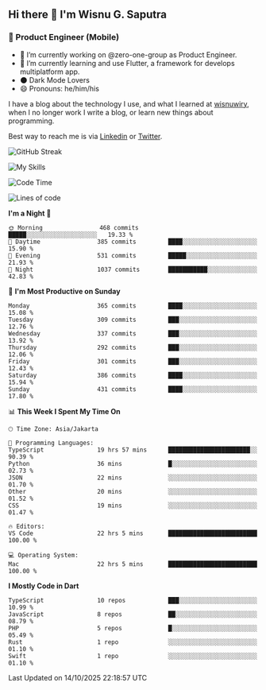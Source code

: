 ## Hi there 👋 I'm Wisnu G. Saputra

### :mobile_phone_off: Product Engineer (Mobile)

- 🔭 I’m currently working on @zero-one-group as Product Engineer.
- 🌱 I’m currently learning and use Flutter, a framework for develops multiplatform app.
- 🌑 Dark Mode Lovers
- 😄 Pronouns: he/him/his

I have a blog about the technology I use, and what I learned at [wisnuwiry](https://wisnuwiry.space/), when I no longer work I write a blog, or learn new things about programming.

Best way to reach me is via [Linkedin](https://www.linkedin.com/in/wisnu-saputra/) or [Twitter](https://twitter.com/wisnuwiry).

![GitHub Streak](https://streak-stats.demolab.com?user=wisnuwiry&theme=dark&hide_border=true)

![My Skills](https://skillicons.dev/icons?i=dart,flutter,kotlin,swift,go,js,css,neovim,git,linux&perline=5)

<!--START_SECTION:waka-->
![Code Time](http://img.shields.io/badge/Code%20Time-2%2C205%20hrs%2023%20mins-blue)

![Lines of code](https://img.shields.io/badge/From%20Hello%20World%20I%27ve%20Written-2.8%20million%20lines%20of%20code-blue)

**I'm a Night 🦉** 

```text
🌞 Morning                468 commits         █████░░░░░░░░░░░░░░░░░░░░   19.33 % 
🌆 Daytime                385 commits         ████░░░░░░░░░░░░░░░░░░░░░   15.90 % 
🌃 Evening                531 commits         █████░░░░░░░░░░░░░░░░░░░░   21.93 % 
🌙 Night                  1037 commits        ███████████░░░░░░░░░░░░░░   42.83 % 
```
📅 **I'm Most Productive on Sunday** 

```text
Monday                   365 commits         ████░░░░░░░░░░░░░░░░░░░░░   15.08 % 
Tuesday                  309 commits         ███░░░░░░░░░░░░░░░░░░░░░░   12.76 % 
Wednesday                337 commits         ███░░░░░░░░░░░░░░░░░░░░░░   13.92 % 
Thursday                 292 commits         ███░░░░░░░░░░░░░░░░░░░░░░   12.06 % 
Friday                   301 commits         ███░░░░░░░░░░░░░░░░░░░░░░   12.43 % 
Saturday                 386 commits         ████░░░░░░░░░░░░░░░░░░░░░   15.94 % 
Sunday                   431 commits         ████░░░░░░░░░░░░░░░░░░░░░   17.80 % 
```


📊 **This Week I Spent My Time On** 

```text
🕑︎ Time Zone: Asia/Jakarta

💬 Programming Languages: 
TypeScript               19 hrs 57 mins      ███████████████████████░░   90.39 % 
Python                   36 mins             █░░░░░░░░░░░░░░░░░░░░░░░░   02.73 % 
JSON                     22 mins             ░░░░░░░░░░░░░░░░░░░░░░░░░   01.70 % 
Other                    20 mins             ░░░░░░░░░░░░░░░░░░░░░░░░░   01.52 % 
CSS                      19 mins             ░░░░░░░░░░░░░░░░░░░░░░░░░   01.47 % 

🔥 Editors: 
VS Code                  22 hrs 5 mins       █████████████████████████   100.00 % 

💻 Operating System: 
Mac                      22 hrs 5 mins       █████████████████████████   100.00 % 
```

**I Mostly Code in Dart** 

```text
TypeScript               10 repos            ███░░░░░░░░░░░░░░░░░░░░░░   10.99 % 
JavaScript               8 repos             ██░░░░░░░░░░░░░░░░░░░░░░░   08.79 % 
PHP                      5 repos             █░░░░░░░░░░░░░░░░░░░░░░░░   05.49 % 
Rust                     1 repo              ░░░░░░░░░░░░░░░░░░░░░░░░░   01.10 % 
Swift                    1 repo              ░░░░░░░░░░░░░░░░░░░░░░░░░   01.10 % 
```




 Last Updated on 14/10/2025 22:18:57 UTC
<!--END_SECTION:waka-->
